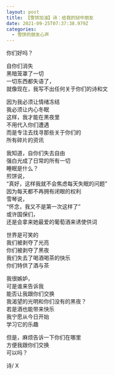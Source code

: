 ```yaml
---
layout: post
title: 【雪饼加油】诗：给我的狱中朋友
date: 2021-09-25T07:37:38.979Z
categories:
  - 雪饼的朋友心声
---
```

你们好吗？

<!-- more -->

自你们消失\
黑暗笼罩了一切\
一切东西都失语了，\
就像现在，我写不出任何关于你们的诗和文

因为我必须让情绪冻结\
我必须让内心冬眠\
这样，我才能在黑夜里\
不用代入你们遭遇\
而是专注去找寻那些关于你们的\
所有碎片的资讯

我知道，自你们失去自由\
强白光成了日常的所有一切\
睡眠是什么？\
煎饼说，\
“真好，这样我就不会焦虑每天失眠的问题”\
因为每天都不再拥有闭眼的权利\
雪琴说，\
“怀念，我又不是第一次这样了”\
或许国保们，\
还是会拿来她最爱的葡萄酒来诱使供词

世界是可笑的\
我们被剥夺了光亮\
你们被剥夺了黑夜\
我们失去了喝酒喝茶的快乐\
你们特供了酒与茶

我很嫉妒，\
可是谁来告诉我\
能否让我跟你们交换\
我渴望的光明和你们没有的黑夜？\
若是酒也能带来快乐\
我宁愿从今日开始\
学习它的乐趣

但是，麻烦告诉一下你们在哪里\
方便我跟你们交换\
可以吗？

诗/ X